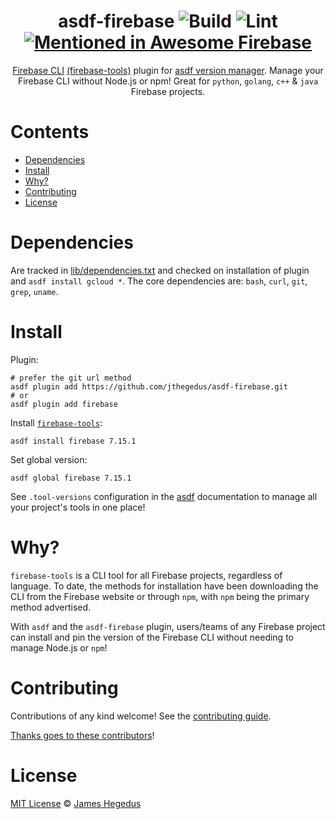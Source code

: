 <div align="center">

# asdf-firebase ![Build](https://github.com/jthegedus/asdf-firebase/workflows/Build/badge.svg) ![Lint](https://github.com/jthegedus/asdf-firebase/workflows/Lint/badge.svg) [![Mentioned in Awesome Firebase](https://awesome.re/mentioned-badge.svg)](https://github.com/jthegedus/awesome-firebase)

[Firebase CLI](https://firebase.google.com/) [(firebase-tools)](https://github.com/firebase/firebase-tools) plugin for [asdf version manager](https://asdf-vm.com). Manage your Firebase CLI without Node.js or npm! Great for `python`, `golang`, `c++` & `java` Firebase projects.

</div>

# Contents

- [Dependencies](#dependencies)
- [Install](#install)
- [Why?](#why)
- [Contributing](#contributing)
- [License](#license)

# Dependencies

Are tracked in [lib/dependencies.txt](lib/dependencies.txt) and checked on installation of plugin and `asdf install gcloud *`. The core dependencies are: `bash`, `curl`, `git`, `grep`, `uname`.

# Install

Plugin:

```shell
# prefer the git url method
asdf plugin add https://github.com/jthegedus/asdf-firebase.git
# or
asdf plugin add firebase
```

Install [`firebase-tools`](https://github.com/firebase/firebase-tools):

```shell
asdf install firebase 7.15.1
```

Set global version:

```shell
asdf global firebase 7.15.1
```

See `.tool-versions` configuration in the [asdf](https://asdf-vm.com/#/core-configuration?id=tool-versions) documentation to manage all your project's tools in one place!

# Why?

`firebase-tools` is a CLI tool for all Firebase projects, regardless of language. To date, the methods for installation have been downloading the CLI from the Firebase website or through `npm`, with `npm` being the primary method advertised.

With `asdf` and the `asdf-firebase` plugin, users/teams of any Firebase project can install and pin the version of the Firebase CLI without needing to manage Node.js or `npm`!

# Contributing

Contributions of any kind welcome! See the [contributing guide](contributing.md).

[Thanks goes to these contributors](https://github.com/jthegedus/asdf-firebase/graphs/contributors)!

# License

[MIT License](LICENSE) © [James Hegedus](https://github.com/jthegedus/)
